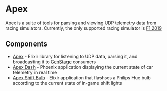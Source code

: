 # Apex

Apex is a suite of tools for parsing and viewing UDP telemetry data from racing
simulators.  Currently, the only supported racing simulator is
[F1 2019](https://www.codemasters.com/game/f1-2019/)

## Components

- [Apex](./apps/apex) - Elixir library for listening to UDP data, parsing it, and broadcasting it to [GenStage](https://hexdocs.pm/gen_stage/GenStage.html) consumers
- [Apex Dash](./apps/apex_dash) - Phoenix application displaying the current state of car telemetry in real time
- [Apex Shift Bulb](./apps/apex_shift_bulb) - Elixir application that flashses a Philips Hue bulb according to the current state of in-game shift lights
